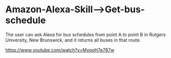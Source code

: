 # Amazon-Alexa-Skill-->Get-bus-schedule


The user can ask Alexa for bus schedules from point A to point B in Rutgers University, New Brunswick, and it returns all buses in that route.

https://www.youtube.com/watch?v=MyqoH7e787w
